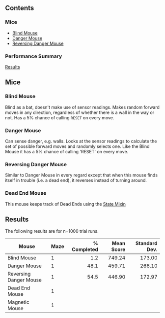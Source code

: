 ## Contents

### Mice

- [Blind Mouse](#blind-mouse)
- [Danger Mouse](#danger-mouse)
- [Reversing Danger Mouse](#reversing-danger-mouse)

### Performance Summary

[Results](#results)

## Mice

### Blind Mouse

Blind as a bat, doesn't make use of sensor readings. Makes random forward moves in any direction, regardless of whether there is a wall in the way or not. Has a 5% chance of calling `RESET` on every move.

### Danger Mouse

Can sense danger, e.g. walls. Looks at the sensor readings to calculate the set of possible forward moves and randomly selects
one. Like the Blind Mouse it has a 5% chance of calling 'RESET' on every move.

### Reversing Danger Mouse

Similar to Danger Mouse in every regard except that when this mouse finds itself in trouble (i.e. a dead end), it
reverses instead of turning around.

### Dead End Mouse

This mouse keeps track of Dead Ends using the [State Mixin](mixins/README.md#state-mixin)

## Results

The following results are for n=1000 trial runs.

| Mouse                   | Maze  | % Completed   | Mean Score  | Standard Dev.   |
| ----------------------- | ----- | ------------: | ----------: | -------------:  |
| Blind Mouse             | 1     | 1.2           | 749.24      | 173.00          |
| Danger Mouse            | 1     | 48.1          | 459.71      | 266.10          |
| Reversing Danger Mouse  | 1     | 54.5          | 446.90      | 172.97          | 
| Dead End Mouse          | 1     | 
| Magnetic Mouse          | 1     | 

